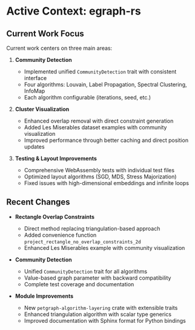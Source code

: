# Active Context: egraph-rs

## Current Work Focus

Current work centers on three main areas:

1. **Community Detection**

   - Implemented unified `CommunityDetection` trait with consistent interface
   - Four algorithms: Louvain, Label Propagation, Spectral Clustering, InfoMap
   - Each algorithm configurable (iterations, seed, etc.)

2. **Cluster Visualization**

   - Enhanced overlap removal with direct constraint generation
   - Added Les Miserables dataset examples with community visualization
   - Improved performance through better caching and direct position updates

3. **Testing & Layout Improvements**
   - Comprehensive WebAssembly tests with individual test files
   - Optimized layout algorithms (SGD, MDS, Stress Majorization)
   - Fixed issues with high-dimensional embeddings and infinite loops

## Recent Changes

- **Rectangle Overlap Constraints**

  - Direct method replacing triangulation-based approach
  - Added convenience function `project_rectangle_no_overlap_constraints_2d`
  - Enhanced Les Miserables example with community visualization

- **Community Detection**

  - Unified `CommunityDetection` trait for all algorithms
  - Value-based graph parameter with backward compatibility
  - Complete test coverage and documentation

- **Module Improvements**
  - New `petgraph-algorithm-layering` crate with extensible traits
  - Enhanced triangulation algorithm with scalar type generics
  - Improved documentation with Sphinx format for Python bindings
